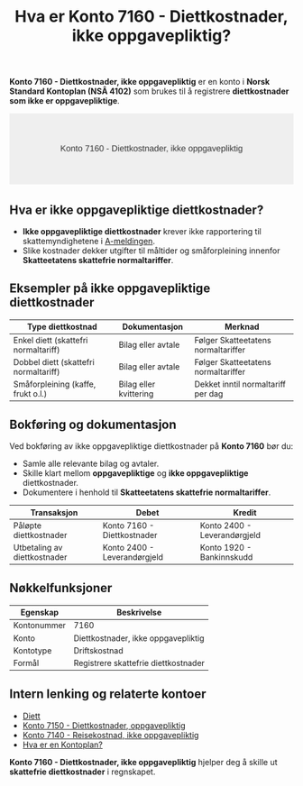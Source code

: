 ﻿---
title: "Hva er Konto 7160 - Diettkostnader, ikke oppgavepliktig?"
seoTitle: "7160-diettkostnader-ikke-oppgavepliktig"
description: '**Konto 7160 - Diettkostnader, ikke oppgavepliktig** er en konto i **Norsk Standard Kontoplan (NSÂ 4102)** som brukes til å registrere **diettkostnader som ikk...'
---

**Konto 7160 - Diettkostnader, ikke oppgavepliktig** er en konto i **Norsk Standard Kontoplan (NSÂ 4102)** som brukes til å registrere **diettkostnader som ikke er oppgavepliktige**.

![Illustrasjon av konto 7160 Diettkostnader, ikke oppgavepliktig](7160-diettkostnader-ikke-oppgavepliktig-image.svg)

## Hva er ikke oppgavepliktige diettkostnader?

* **Ikke oppgavepliktige diettkostnader** krever ikke rapportering til skattemyndighetene i [A-meldingen](/blogs/regnskap/hva-er-a-melding "Hva er A-melding? Komplett Guide til A-meldingen").
* Slike kostnader dekker utgifter til måltider og småforpleining innenfor **Skatteetatens skattefrie normaltariffer**.

## Eksempler på ikke oppgavepliktige diettkostnader

| Type diettkostnad                          | Dokumentasjon           | Merknad                             |
|--------------------------------------------|-------------------------|-------------------------------------|
| Enkel diett (skattefri normaltariff)       | Bilag eller avtale      | Følger Skatteetatens normaltariffer |
| Dobbel diett (skattefri normaltariff)      | Bilag eller avtale      | Følger Skatteetatens normaltariffer |
| Småforpleining (kaffe, frukt o.l.)         | Bilag eller kvittering  | Dekket inntil normaltariff per dag  |

## Bokføring og dokumentasjon

Ved bokføring av ikke oppgavepliktige diettkostnader på **Konto 7160** bør du:

* Samle alle relevante bilag og avtaler.
* Skille klart mellom **oppgavepliktige** og **ikke oppgavepliktige** diettkostnader.
* Dokumentere i henhold til **Skatteetatens skattefrie normaltariffer**.

| Transaksjon                      | Debet                        | Kredit                       |
|----------------------------------|------------------------------|------------------------------|
| Påløpte diettkostnader           | Konto 7160 - Diettkostnader  | Konto 2400 - Leverandørgjeld |
| Utbetaling av diettkostnader     | Konto 2400 - Leverandørgjeld | Konto 1920 - Bankinnskudd    |

## Nøkkelfunksjoner

| Egenskap      | Beskrivelse                              |
|---------------|------------------------------------------|
| Kontonummer   | 7160                                     |
| Konto         | Diettkostnader, ikke oppgavepliktig      |
| Kontotype     | Driftskostnad                            |
| Formål        | Registrere skattefrie diettkostnader     |

## Intern lenking og relaterte kontoer

* [Diett](/blogs/regnskap/diett "Diett: Guide til normaltariffer, regler og regnskapsføring av diett")
* [Konto 7150 - Diettkostnader, oppgavepliktig](/blogs/kontoplan/7150-diettkostnader-oppgavepliktig "Konto 7150 - Diettkostnader, oppgavepliktig: Guide til oppgavepliktige diettkostnader i Norsk Standard Kontoplan")
* [Konto 7140 - Reisekostnad, ikke oppgavepliktig](/blogs/kontoplan/7140-reisekostnad-ikke-oppgavepliktig "Konto 7140 - Reisekostnad, ikke oppgavepliktig: Komplett Guide til Ikke Oppgavepliktige Reisekostnader")
* [Hva er en Kontoplan?](/blogs/regnskap/hva-er-kontoplan "Hva er en Kontoplan? Komplett Guide til Kontoplaner i Norsk Regnskap")

**Konto 7160 - Diettkostnader, ikke oppgavepliktig** hjelper deg å skille ut **skattefrie diettkostnader** i regnskapet.






